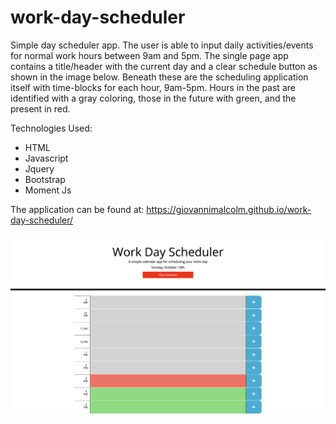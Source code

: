 # work-day-scheduler

Simple day scheduler app. The user is able to input daily activities/events for normal work hours between 9am and 5pm. The single page app contains a title/header with the current day and a clear schedule button as shown in the image below. Beneath these are the scheduling application itself with time-blocks for each hour, 9am-5pm. Hours in the past are identified with a gray coloring, those in the future with green, and the present in red. 

Technologies Used:
* HTML
* Javascript
* Jquery
* Bootstrap
* Moment Js


The application can be found at: https://giovannimalcolm.github.io/work-day-scheduler/

![Screenshot](https://github.com/giovannimalcolm/work-day-scheduler/blob/main/images/Screen%20Shot%202021-10-10%20at%203.18.21%20PM.png?raw=true)

